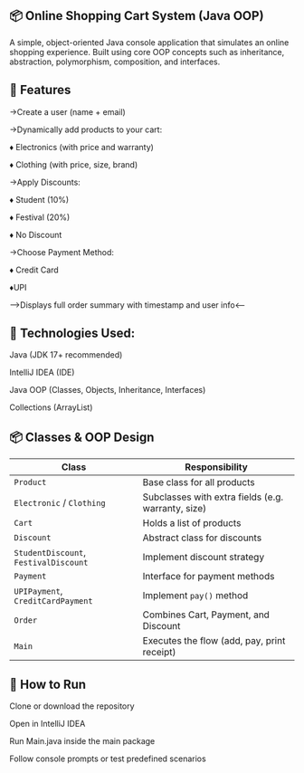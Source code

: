 📦 Online Shopping Cart System (Java OOP)
-------------------------------------------

A simple, object-oriented Java console application that simulates an online shopping experience.
Built using core OOP concepts such as inheritance, abstraction, polymorphism, composition, and interfaces.

📁 Features
-------------------------------------------

->Create a user (name + email)

->Dynamically add products to your cart:

♦ Electronics (with price and warranty)

♦ Clothing (with price, size, brand)

->Apply Discounts:

♦ Student (10%)

♦ Festival (20%)

♦ No Discount

->Choose Payment Method:

♦ Credit Card

♦UPI

-->Displays full order summary with timestamp and user info<--

🔧 Technologies Used:
-------------------------------------------

Java (JDK 17+ recommended)

IntelliJ IDEA (IDE)

Java OOP (Classes, Objects, Inheritance, Interfaces)

Collections (ArrayList)

📦 Classes & OOP Design
-------------------------------------------
| Class                                 | Responsibility                                     |
| ------------------------------------- | -------------------------------------------------- |
| `Product`                             | Base class for all products                        |
| `Electronic` / `Clothing`             | Subclasses with extra fields (e.g. warranty, size) |
| `Cart`                                | Holds a list of products                           |
| `Discount`                            | Abstract class for discounts                       |
| `StudentDiscount`, `FestivalDiscount` | Implement discount strategy                        |
| `Payment`                             | Interface for payment methods                      |
| `UPIPayment`, `CreditCardPayment`     | Implement `pay()` method                           |
| `Order`                               | Combines Cart, Payment, and Discount               |
| `Main`                                | Executes the flow (add, pay, print receipt)        |

🚀 How to Run
-------------------------------------------

Clone or download the repository

Open in IntelliJ IDEA

Run Main.java inside the main package

Follow console prompts or test predefined scenarios

